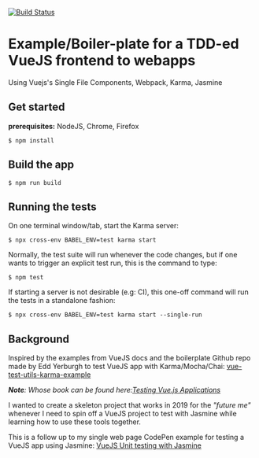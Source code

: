 [![Build Status](https://travis-ci.org/rija/tdd-vuejs-frontend-webpack.svg?branch=master)](https://travis-ci.org/rija/tdd-vuejs-frontend-webpack)

# Example/Boiler-plate for a TDD-ed VueJS frontend to webapps

Using Vuejs's Single File Components, Webpack, Karma, Jasmine

## Get started

**prerequisites:** NodeJS, Chrome, Firefox

```
$ npm install
```

## Build the app

```
$ npm run build
```

## Running the tests

On one terminal window/tab, start the Karma server:

```
$ npx cross-env BABEL_ENV=test karma start
```

Normally, the test suite will run whenever the code changes, but if one wants to trigger an explicit test run, this is the command to type:
```
$ npm test
```

If starting a server is not desirable (e.g: CI), this one-off command will run the tests in a standalone fashion:

```
$ npx cross-env BABEL_ENV=test karma start --single-run
```

## Background

Inspired by the examples from VueJS docs and the boilerplate Github repo made by Edd Yerburgh to test VueJS app with Karma/Mocha/Chai: [vue-test-utils-karma-example](https://github.com/eddyerburgh/vue-test-utils-karma-example)

_**Note**: Whose book can be found here:[Testing Vue.js Applications](https://www.manning.com/books/testing-vue-js-applications)_


I wanted to create a skeleton project that works in 2019 for the _"future me"_ whenever I need to spin off a VueJS project to test with Jasmine while learning how to use these tools together.


This is a follow up to my single web page CodePen example for testing a VueJS app using Jasmine: 
[VueJS Unit testing with Jasmine](https://codepen.io/rija/pen/yLyJYEq)
